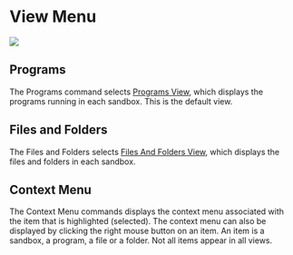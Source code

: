 # View Menu

![](../Media/ViewMenu.png)

## Programs

The Programs command selects [Programs View](ProgramsView.md), which displays the programs running in each sandbox.
This is the default view.

## Files and Folders

The Files and Folders selects [Files And Folders View](FilesAndFoldersView.md), which displays the files and folders in each sandbox.

## Context Menu

The Context Menu commands displays the context menu associated with the item that is highlighted (selected).
The context menu can also be displayed by clicking the right mouse button on an item.
An item is a sandbox, a program, a file or a folder. Not all items appear in all views.
